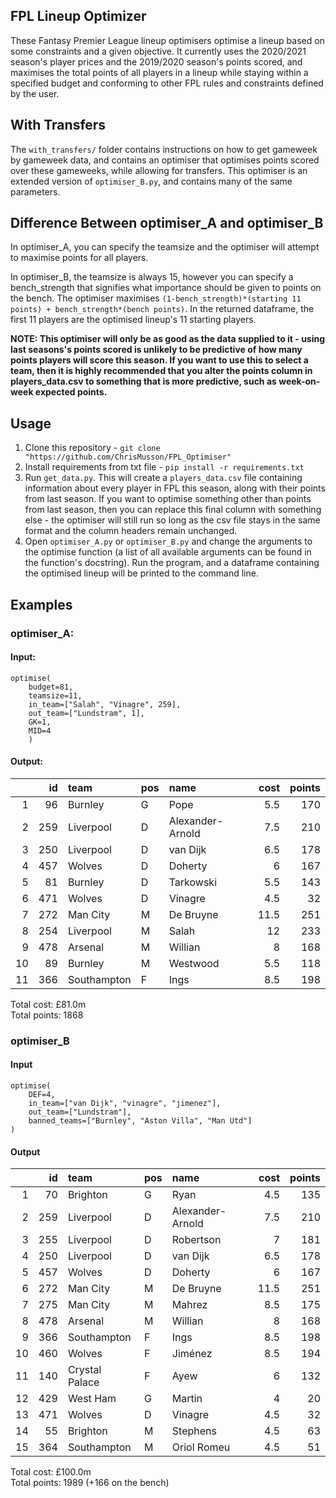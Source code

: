 ## FPL Lineup Optimizer
These Fantasy Premier League lineup optimisers optimise a lineup based on some constraints and a given objective. It currently uses the 2020/2021 season's player prices and the 2019/2020 season's points scored, and maximises the total points of all players in a lineup while staying within a specified budget and conforming to other FPL rules and constraints defined by the user.

## With Transfers
The `with_transfers/` folder contains instructions on how to get gameweek by gameweek data, and contains an optimiser that optimises points scored over these gameweeks, while allowing for transfers. This optimiser is an extended version of `optimiser_B.py`, and contains many of the same parameters.

## Difference Between optimiser_A and optimiser_B
In optimiser_A, you can specify the teamsize and the optimiser will attempt to maximise points for all players.  

In optimiser_B, the teamsize is always 15, however you can specify a bench_strength that signifies what importance should be given to points on the bench. The optimiser maximises `(1-bench_strength)*(starting 11 points) + bench_strength*(bench points)`. In the returned dataframe, the first 11 players are the optimised lineup's 11 starting players.

**NOTE: This optimiser will only be as good as the data supplied to it - using last seasons's points scored is unlikely to be predictive of how many points players will score this season. If you want to use this to select a team, then it is highly recommended that you alter the points column in players_data.csv to something that is more predictive, such as week-on-week expected points.** 

## Usage
1. Clone this repository - `git clone "https://github.com/ChrisMusson/FPL_Optimiser"`
2. Install requirements from txt file - `pip install -r requirements.txt`
3. Run `get_data.py`. This will create a `players_data.csv` file containing information about every player in FPL this season, along with their points from last season. If you want to optimise something other than points from last season, then you can replace this final column with something else - the optimiser will still run so long as the csv file stays in the same format and the column headers remain unchanged.
4. Open `optimiser_A.py` or `optimiser_B.py` and change the arguments to the optimise function (a list of all available arguments can be found in the function's docstring). Run the program, and a dataframe containing the optimised lineup will be printed to the command line.

## Examples
### optimiser_A:
#### Input:
```
optimise(
    budget=81,
    teamsize=11,
    in_team=["Salah", "Vinagre", 259],
    out_team=["Lundstram", 1],
    GK=1,
    MID=4
    )
```

#### Output:
|    |   id | team        | pos   | name             |   cost |   points |
|---:|-----:|:------------|:------|:-----------------|-------:|---------:|
|  1 |   96 | Burnley     | G     | Pope             |    5.5 |      170 |
|  2 |  259 | Liverpool   | D     | Alexander-Arnold |    7.5 |      210 |
|  3 |  250 | Liverpool   | D     | van Dijk         |    6.5 |      178 |
|  4 |  457 | Wolves      | D     | Doherty          |    6   |      167 |
|  5 |   81 | Burnley     | D     | Tarkowski        |    5.5 |      143 |
|  6 |  471 | Wolves      | D     | Vinagre          |    4.5 |       32 |
|  7 |  272 | Man City    | M     | De Bruyne        |   11.5 |      251 |
|  8 |  254 | Liverpool   | M     | Salah            |   12   |      233 |
|  9 |  478 | Arsenal     | M     | Willian          |    8   |      168 |
| 10 |   89 | Burnley     | M     | Westwood         |    5.5 |      118 |
| 11 |  366 | Southampton | F     | Ings             |    8.5 |      198 |

Total cost: £81.0m  
Total points: 1868


### optimiser_B
#### Input
```
optimise(
    DEF=4,
    in_team=["van Dijk", "vinagre", "jimenez"],
    out_team=["Lundstram"],
    banned_teams=["Burnley", "Aston Villa", "Man Utd"]
)
```

#### Output
|    |   id | team           | pos   | name             |   cost |   points |
|---:|-----:|:---------------|:------|:-----------------|-------:|---------:|
|  1 |   70 | Brighton       | G     | Ryan             |    4.5 |      135 |
|  2 |  259 | Liverpool      | D     | Alexander-Arnold |    7.5 |      210 |
|  3 |  255 | Liverpool      | D     | Robertson        |    7   |      181 |
|  4 |  250 | Liverpool      | D     | van Dijk         |    6.5 |      178 |
|  5 |  457 | Wolves         | D     | Doherty          |    6   |      167 |
|  6 |  272 | Man City       | M     | De Bruyne        |   11.5 |      251 |
|  7 |  275 | Man City       | M     | Mahrez           |    8.5 |      175 |
|  8 |  478 | Arsenal        | M     | Willian          |    8   |      168 |
|  9 |  366 | Southampton    | F     | Ings             |    8.5 |      198 |
| 10 |  460 | Wolves         | F     | Jiménez          |    8.5 |      194 |
| 11 |  140 | Crystal Palace | F     | Ayew             |    6   |      132 |
| 12 |  429 | West Ham       | G     | Martin           |    4   |       20 |
| 13 |  471 | Wolves         | D     | Vinagre          |    4.5 |       32 |
| 14 |   55 | Brighton       | M     | Stephens         |    4.5 |       63 |
| 15 |  364 | Southampton    | M     | Oriol Romeu      |    4.5 |       51 |

Total cost: £100.0m  
Total points: 1989 (+166 on the bench)